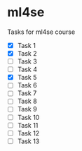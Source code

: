 # ml4se
Tasks for ml4se course


- [x] Task 1
- [x] Task 2
- [ ] Task 3
- [ ] Task 4
- [x] Task 5
- [ ] Task 6
- [ ] Task 7
- [ ] Task 8
- [ ] Task 9
- [ ] Task 10
- [ ] Task 11
- [ ] Task 12
- [ ] Task 13